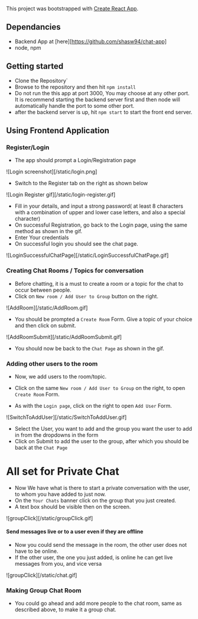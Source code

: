 This project was bootstrapped with [Create React App](https://github.com/facebook/create-react-app).

## Dependancies
* Backend App at [here][https://github.com/shasw94/chat-app]
* node, npm 

## Getting started
* Clone the Repository`
* Browse to the repository and then hit `npm install`
* Do not run the this app at port 3000, You may choose at any other port. It is recommend starting the backend server first and then node will automatically handle the port to some other port.
* after the backend server is up, hit `npm start` to start the front end server.

## Using Frontend Application

### Register/Login
* The app should prompt a Login/Registration page

![Login screenshot][/static/login.png]

* Switch to the Register tab on the right as shown below

![Login Register gif][/static/login-register.gif]

* Fill in your details, and input a strong password( at least 8 characters with a combination of upper and lower case letters, and also a special character)
* On successful Registration, go back to the Login page, using the same method as shown in the gif.
* Enter Your credentials
* On successful login you should see the chat page.

![LoginSuccessfulChatPage][/static/LoginSuccessfulChatPage.gif]

### Creating Chat Rooms / Topics for conversation

* Before chatting, it is a must to create a room or a topic for the chat to occur between people.
* Click on `New room / Add User to Group` button on the right.

![AddRoom][/static/AddRoom.gif]

* You should be prompted a `Create Room` Form. Give a topic of your choice and then click on submit.

![AddRoomSubmit][/static/AddRoomSubmit.gif]

* You should now be back to the `Chat Page` as shown in the gif.

### Adding other users to the room

* Now, we add users to the room/topic.

* Click on the same `New room / Add User to Group` on the right, to open `Create Room` Form.

* As with the `Login page`, click on the right to open `Add User` Form.

![SwitchToAddUser][/static/SwitchToAddUser.gif]

* Select the User, you want to add and the group you want the user to add in from the dropdowns in the form
* Click on Submit to add the user to the group, after which you should be back at the `Chat Page` 

# All set for Private Chat
* Now We have what is there to start a private conversation with the user, to whom you have added to just now.
* On the `Your Chats` banner click on the group that you just created.
* A text box should be visible then on the screen.

![groupClick][/static/groupClick.gif]

#### Send messages live or to a user even if they are offline
* Now you could send the message in the room, the other user does not have to be online. 
* If the other user, the one you just added, is online he can get live messages from you, and vice versa

![groupClick][/static/chat.gif]

### Making Group Chat Room

* You could go ahead and add more people to the chat room, same as described above, to make it a group chat.